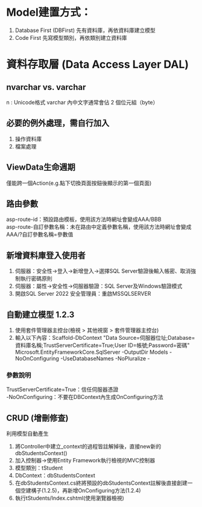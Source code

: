 # Model建置方式：
1. Database First (DBFirst)
	先有資料庫，再依資料庫建立模型
2. Code First
	先寫模型類別，再依類別建立資料庫

# 資料存取層 (Data Access Layer DAL)

## nvarchar vs. varchar
n : Unicode格式
varchar 內中文字通常會佔 2 個位元組（byte）

## 必要的例外處理，需自行加入
1. 操作資料庫
2. 檔案處理

## ViewData生命週期
僅能跨一個Action(e.g.點下切換頁面按鈕後顯示的第一個頁面)

## 路由參數
asp-route-id：預設路由模板，使用該方法時網址會變成AAA/BBB\
asp-route-自訂參數名稱：未在路由中定義參數名稱，使用該方法時網址會變成AAA/?自訂參數名稱=參數值

## 新增資料庫登入使用者
1. 伺服器：安全性->登入->新增登入->選擇SQL Server驗證後輸入帳密、取消強制執行密碼原則
2. 伺服器：屬性->安全性->伺服器驗證：SQL Server及Windows驗證模式
3. 開啟SQL Server 2022 安全管理員：重啟MSSQLSERVER

## 自動建立模型 1.2.3
1. 使用套件管理器主控台(檢視 > 其他視窗 > 套件管理器主控台)
2. 輸入以下內容：Scaffold-DbContext "Data Source=伺服器位址;Database=資料庫名稱;TrustServerCertificate=True;User ID=帳號;Password=密碼" Microsoft.EntityFrameworkCore.SqlServer -OutputDir Models -NoOnConfiguring -UseDatabaseNames -NoPluralize -

### 參數說明
TrustServerCertificate=True：信任伺服器憑證\
-NoOnConfiguring：不要在DBContext內生成OnConfiguring方法

## CRUD (增刪修查)
利用模型自動產生
1. 將Controller中建立_context的過程皆註解掉後，直接new新的dbStudentsContext()
2. 加入控制器->使用Entity Framework執行檢視的MVC控制器
3. 模型類別：tStudent
4. DbContext：dbStudentsContext
5. 在dbStudentsContext.cs終將預設的dbStudentsContext註解後直接創建一個空建構子(1.2.5)，再新增OnConfiguring方法(1.2.4)
6. 執行tStudents/Index.cshtml(使用瀏覽器檢視)